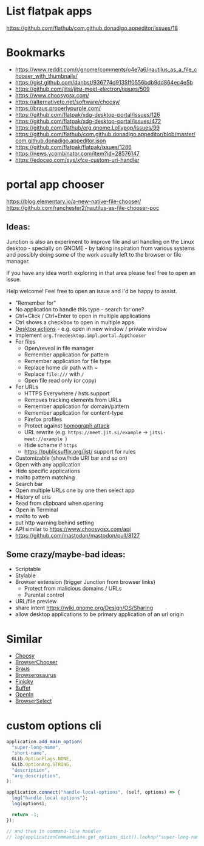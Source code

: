 # List flatpak apps

https://github.com/flathub/com.github.donadigo.appeditor/issues/18

# Bookmarks

- https://www.reddit.com/r/gnome/comments/o4e7a6/nautilus_as_a_file_chooser_with_thumbnails/
- https://gist.github.com/danbst/936774d9135ff0556bdb9dd864ec4e5b
- https://github.com/jitsi/jitsi-meet-electron/issues/509
- https://www.choosyosx.com/
- https://alternativeto.net/software/choosy/
- https://braus.properlypurple.com/
- https://github.com/flatpak/xdg-desktop-portal/issues/126
- https://github.com/flatpak/xdg-desktop-portal/issues/472
- https://github.com/flathub/org.gnome.Lollypop/issues/99
- https://github.com/flathub/com.github.donadigo.appeditor/blob/master/com.github.donadigo.appeditor.json
- https://github.com/flatpak/flatpak/issues/1286
- https://news.ycombinator.com/item?id=28576147
- https://edoceo.com/sys/xfce-custom-uri-handler

# portal app chooser

https://blog.elementary.io/a-new-native-file-chooser/
https://github.com/ranchester2/nautilus-as-file-chooser-poc

## Ideas:

Junction is also an experiment to improve file and url handling on the Linux desktop - specially on GNOME - by taking inspiration from various systems and possibly doing some of the work usually left to the browser or file manager.

If you have any idea worth exploring in that area please feel free to open an issue.

Help welcome! Feel free to open an issue and I'd be happy to assist.

- "Remember for"
- No application to handle this type - search for one?
- Ctrl+Click / Ctrl+Enter to open in multiple applications
- Ctrl shows a checkbox to open in multiple apps
- [Desktop actions](https://specifications.freedesktop.org/desktop-entry-spec/desktop-entry-spec-latest.html#extra-actions) - e.g. open in new window / private window
- Implement `org.freedesktop.impl.portal.AppChooser`
- For files
  - Open/reveal in file manager
  - Remember application for pattern
  - Remember application for file type
  - Replace home dir path with ~
  - Replace `file:///` with `/`
  - Open file read only (or copy)
- For URLs
  - HTTPS Everywhere / hsts support
  - Removes tracking elements from URLs
  - Remember application for domain/pattern
  - Remember application for content-type
  - Firefox profiles
  - Protect against [homograph attack](https://en.wikipedia.org/wiki/IDN_homograph_attack)
  - URL rewrite (e.g. `https://meet.jit.si/example` -> `jitsi-meet://example `)
  - Hide scheme if `https`
  - https://publicsuffix.org/list/ support for rules
- Customizable (show/hide URI bar and so on)
- Open with any application
- Hide specific applications
- mailto pattern matching
- Search bar
- Open multiple URLs one by one then select app
- History of uris
- Read from clipboard when opening
- Open in Terminal
- mailto to web
- put http warning behind setting
- API similar to https://www.choosyosx.com/api
- https://github.com/mastodon/mastodon/pull/8127

## Some crazy/maybe-bad ideas:

- Scriptable
- Stylable
- Browser extension (trigger Junction from browser links)
  - Protect from malicious domains / URLs
  - Parental control
- URL/file preview
- share intent https://wiki.gnome.org/Design/OS/Sharing
- allow desktop applications to be primary application of an url origin

# Similar

- [Choosy](https://www.choosyosx.com/)
- [BrowserChooser](https://www.browserchooser2.com/)
- [Braus](https://github.com/properlypurple/braus)
- [Browserosaurus](https://github.com/will-stone/browserosaurus)
- [Finicky](https://github.com/johnste/finicky)
- [Buffet](https://apps.apple.com/us/app/buffet-browser-picker/id1048695921?mt=12)
- [OpenIn](https://loshadki.app/openin/)
- [BrowserSelect](https://github.com/zumoshi/BrowserSelect)

# custom options cli

```js
application.add_main_option(
  "super-long-name",
  "short-name",
  GLib.OptionFlags.NONE,
  GLib.OptionArg.STRING,
  "description",
  "arg_description",
);

application.connect("handle-local-options", (self, options) => {
  log("handle local options");
  log(options);

  return -1;
});

// and then in command-line handler
// log(applicationCommandLine.get_options_dict().lookup("super-long-name"));
```
